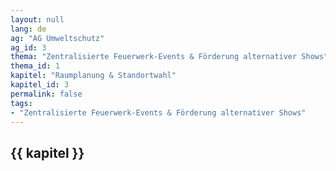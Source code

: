 ```yaml
---
layout: null
lang: de
ag: "AG Umweltschutz"
ag_id: 3
thema: "Zentralisierte Feuerwerk-Events & Förderung alternativer Shows"
thema_id: 1
kapitel: "Raumplanung & Standortwahl"
kapitel_id: 3
permalink: false
tags:
- "Zentralisierte Feuerwerk-Events & Förderung alternativer Shows"
---
```


## {{ kapitel }}
